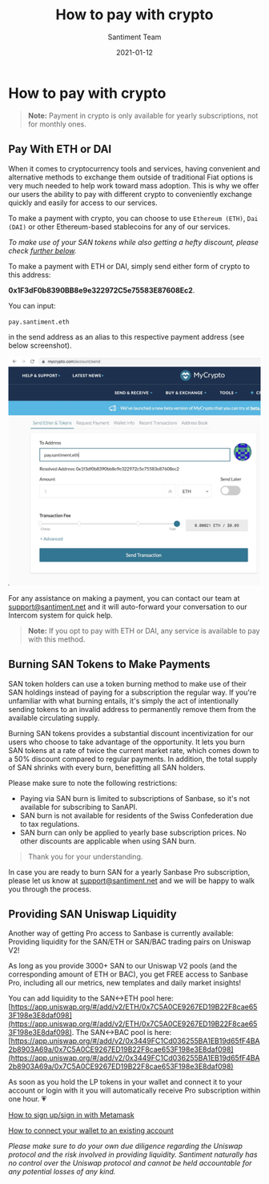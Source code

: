 ﻿---
title: How to pay with crypto
author: Santiment Team
date: 2021-01-12
description: Instructions on how to pay with crypto
---
# How to pay with crypto

> **Note:** Payment in crypto is only available for yearly subscriptions, not for monthly ones.

## Pay With ETH or DAI

When it comes to cryptocurrency tools and services, having convenient and alternative methods to exchange them outside of traditional Fiat options is very much needed to help work toward mass adoption. This is why we offer our users the ability to pay with different crypto to conveniently exchange quickly and easily for access to our services.

To make a payment with crypto, you can choose to use `Ethereum (ETH)`, `Dai (DAI)` or other Ethereum-based stablecoins for any of our services.

*To make use of your SAN tokens while also getting a hefty discount, please check [further below](/products-and-plans/how-to-pay-with-crypto/#burning-san-tokens-to-make-payments).*

To make a payment with ETH or DAI, simply send either form of crypto to this address:

**0x1F3dF0b8390BB8e9e322972C5e75583E87608Ec2**.

You can input:

`pay.santiment.eth`

in the send address as an alias to this respective payment address (see below screenshot).

![](PaySan.jpg)

For any assistance on making a payment, you can contact our team at [support@santiment.net](mailto:support@santiment.net) and it will auto-forward your conversation to our Intercom system for quick help.

> **Note:** If you opt to pay with ETH or DAI, any service is available to pay with this method.

## Burning SAN Tokens to Make Payments

SAN token holders can use a token burning method to make use of their SAN holdings instead of paying for a subscription the regular way. If you're unfamiliar with what burning entails, it's simply the act of intentionally sending tokens to an invalid address to permanently remove them from the available circulating supply.

Burning SAN tokens provides a substantial discount incentivization for our users who choose to take advantage of the opportunity. It lets you burn SAN tokens at a rate of twice the current market rate, which comes down to a 50% discount compared to regular payments. In addition, the total supply of SAN shrinks with every burn, benefitting all SAN holders.

Please make sure to note the following restrictions:

>
- Paying via SAN burn is limited to subscriptions of Sanbase, so it's not available for subscribing to SanAPI.
- SAN burn is not available for residents of the Swiss Confederation due to tax regulations.
- SAN burn can only be applied to yearly base subscription prices. No other discounts are applicable when using SAN burn.
>
> Thank you for your understanding.


In case you are ready to burn SAN for a yearly Sanbase Pro subscription, please let us know at [support@santiment.net](mailto:support@santiment.net) and we will be happy to walk you through the process.

## Providing SAN Uniswap Liquidity

Another way of getting Pro access to Sanbase is currently available: Providing liquidity for the SAN/ETH or SAN/BAC trading pairs on Uniswap V2!

As long as you provide 3000+ SAN to our Uniswap V2 pools (and the corresponding amount of ETH or BAC), you get FREE access to Sanbase Pro, including all our metrics, new templates and daily market insights!

You can add liquidity to the SAN<->ETH pool here: [https://app.uniswap.org/#/add/v2/ETH/0x7C5A0CE9267ED19B22F8cae653F198e3E8daf098](https://app.uniswap.org/#/add/v2/ETH/0x7C5A0CE9267ED19B22F8cae653F198e3E8daf098). The SAN<->BAC pool is here: [https://app.uniswap.org/#/add/v2/0x3449FC1Cd036255BA1EB19d65fF4BA2b8903A69a/0x7C5A0CE9267ED19B22F8cae653F198e3E8daf098](https://app.uniswap.org/#/add/v2/0x3449FC1Cd036255BA1EB19d65fF4BA2b8903A69a/0x7C5A0CE9267ED19B22F8cae653F198e3E8daf098)

As soon as you hold the LP tokens in your wallet and connect it to your account or login with it
you will automatically receive Pro subscription within one hour. 💗

[How to sign up/sign in with Metamask](/sanbase/logging-into-sanbase/#first-login-using-metamask)

[How to connect your wallet to an existing account](/san-tokens/how-to-stake-san/#connecting-a-wallet-to-an-already-existing-account)

*Please make sure to do your own due diligence regarding the Uniswap protocol and the risk involved in providing liquidity. Santiment naturally has no control over the Uniswap protocol and cannot be held accountable for any potential losses of any kind.*
